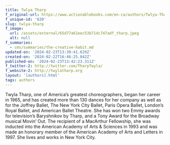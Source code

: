 ```yaml
---
title: Twlya Tharp
f_original-url: https://www.actionablebooks.com/en-ca/authors/Twlya-Tharp/
f_unique-id: '620'
slug: twlya-tharp
f_image:
  url: /assets/external/65d77a61eec53b71dc747adf_tharp.jpeg
  alt: null
f_summaries:
  - cms/summaries/the-creative-habit.md
updated-on: '2024-02-23T13:30:41.629Z'
created-on: '2024-02-22T16:46:25.842Z'
published-on: '2024-02-23T13:42:23.311Z'
f_twitter-2: http://twitter.com/TharpTwyla/
f_website-2: http://twylatharp.org
layout: '[authors].html'
tags: authors
---
```


Twyla Tharp, one of America’s greatest choreographers, began her career in 1965, and has created more than 130 dances for her company as well as for the Joffrey Ballet, The New York City Ballet, Paris Opera Ballet, London’s Royal Ballet, and American Ballet Theatre. She has won two Emmy awards for television’s Baryshnikov by Tharp, and a Tony Award for the Broadway musical Movin’ Out. The recipient of a MacArthur Fellowship, she was inducted into the American Academy of Arts & Sciences in 1993 and was made an honorary member of the American Academy of Arts and Letters in 1997. She lives and works in New York City.
